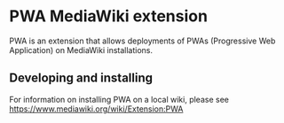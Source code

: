 # PWA MediaWiki extension

PWA is an extension that allows deployments of PWAs (Progressive Web Application)  on MediaWiki installations.

## Developing and installing

For information on installing PWA on a local wiki, please
see https://www.mediawiki.org/wiki/Extension:PWA
